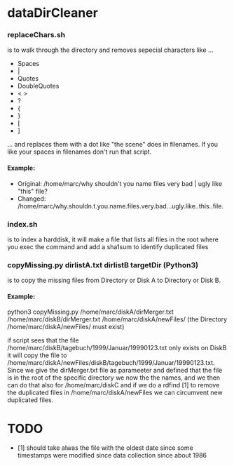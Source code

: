 # dataDirCleaner

### replaceChars.sh
is to walk through the directory and removes sepecial characters like ...

* Spaces
* |
* Quotes
* DoubleQuotes
* < >
* ?
* {
* }
* [
* ]

... and replaces them with a dot like "the scene" does in filenames. If you like your spaces in filenames don't run that script.

#### Example:
* Original: /home/marc/why shouldn't you name files very bad | ugly like "this" file?
* Changed:  /home/marc/why.shouldn.t.you.name.files.very.bad...ugly.like..this..file.


### index.sh
is to index a harddisk, it will make a file that lists all files in the root where you exec the command and add a sha1sum to identify duplicated files


### copyMissing.py dirlistA.txt dirlistB targetDir (Python3)
is to copy the missing files from Directory or Disk A to Directory or Disk B.

#### Example:
python3 copyMissing.py /home/marc/diskA/dirMerger.txt /home/marc/diskB/dirMerger.txt /home/marc/diskA/newFiles/
(the Directory /home/marc/diskA/newFiles/ must exist)

if script sees that the file /home/marc/diskB/tagebuch/1999/Januar/19990123.txt only exists on DiskB it will copy the file to /home/marc/diskA/newFiles/diskB/tagebuch/1999/Januar/19990123.txt. Since we give the dirMerger.txt file as parameeter and defined that the file is in the root of the specific directory we now the the names, and we then can do that also for /home/marc/diskC and if we do a rdfind [1] to remove the duplicated files in /home/marc/diskA/newFiles we can circumvent new duplicated files.


# TODO
* [1] should take alwas the file with the oldest date since some timestamps were modified since data collection since about 1986
